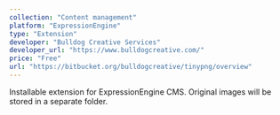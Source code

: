 ```yaml
---
collection: "Content management"
platform: "ExpressionEngine"
type: "Extension"
developer: "Bulldog Creative Services"
developer_url: "https://www.bulldogcreative.com/"
price: "Free"
url: "https://bitbucket.org/bulldogcreative/tinypng/overview"
---
```


Installable extension for ExpressionEngine CMS. Original images will be stored
in a separate folder.
